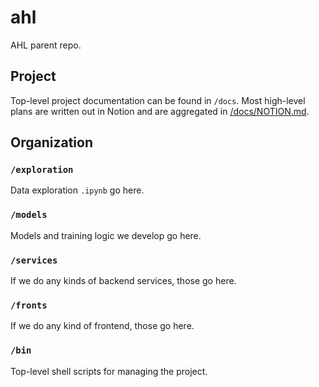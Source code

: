 # ahl
AHL parent repo. 

## Project
Top-level project documentation can be found in `/docs`. Most high-level plans are written out in Notion and are aggregated in [/docs/NOTION.md](./docs/NOTION.md).

## Organization
### `/exploration`
Data exploration `.ipynb` go here.

### `/models`
Models and training logic we develop go here. 

### `/services`
If we do any kinds of backend services, those go here.

### `/fronts`
If we do any kind of frontend, those go here.

### `/bin`
Top-level shell scripts for managing the project.


